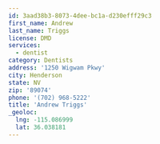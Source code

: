 ```yaml
---
id: 3aad38b3-8073-4dee-bc1a-d230efff29c3
first_name: Andrew
last_name: Triggs
license: DMD
services:
  - dentist
category: Dentists
address: '1250 Wigwam Pkwy'
city: Henderson
state: NV
zip: '89074'
phone: '(702) 968-5222'
title: 'Andrew Triggs'
_geoloc:
  lng: -115.086999
  lat: 36.038181
---
```

